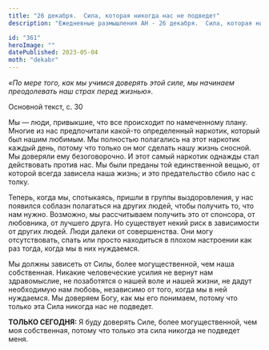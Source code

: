 ```yaml
---
title: "26 декабря.  Сила, которая никогда нас не подведет"
description: "Ежедневные размышления АН - 26 декабря.  Сила, которая никогда нас не подведет"

id: "361"
heroImage: ""
datePublished: 2023-05-04
moth: "dekabr"
---
```


_«По мере того, как мы учимся доверять этой силе, мы начинаем преодолевать наш
страх перед жизнью»._

Основной текст, с. 30

Мы — люди, привыкшие, что все происходит по намеченному плану. Многие из нас
предпочитали какой-то определенный наркотик, который был нашим любимым. Мы
полностью полагались на этот наркотик каждый день, потому что только он мог
сделать нашу жизнь сносной. Мы доверяли ему безоговорочно. И этот самый
наркотик однажды стал действовать против нас. Мы были преданы той единственной
вещью, от которой всегда зависела наша жизнь; и это предательство сбило нас с
толку.

Теперь, когда мы, спотыкаясь, пришли в группы выздоровления, у нас появился
соблазн полагаться на других людей, чтобы получить то, что нам нужно.
Возможно, мы рассчитываем получить это от спонсора, от любовника, от лучшего
друга. Но существует некий риск в зависимости от других людей. Люди далеки от
совершенства. Они могу отсутствовать, спать или просто находиться в плохом
настроении как раз тогда, когда мы в них нуждаемся.

Мы должны зависеть от Силы, более могущественной, чем наша собственная.
Никакие человеческие усилия не вернут нам здравомыслие, не позаботятся о нашей
воле и нашей жизни, не дадут необходимую нам любовь, независимо от того, когда
мы в ней нуждаемся. Мы доверяем Богу, как мы его понимаем, потому что только
эта Сила никогда нас не подведет.

**ТОЛЬКО СЕГОДНЯ:** Я буду доверять Силе, более могущественной, чем моя
собственная, потому что только эта сила никогда не подведет меня.
